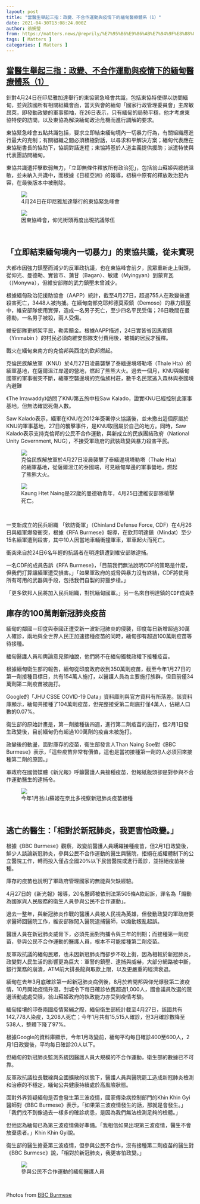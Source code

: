 ```yaml
---
layout: post
title: "當醫生舉起三指：政變、不合作運動與疫情下的緬甸醫療體系（1）"
date: 2021-04-30T13:08:24.000Z
author: 翁婉瑩
from: https://matters.news/@reprily/%E7%95%B6%E9%86%AB%E7%94%9F%E8%88%89%E8%B5%B7%E4%B8%89%E6%8C%87-%E6%94%BF%E8%AE%8A-%E4%B8%8D%E5%90%88%E4%BD%9C%E9%81%8B%E5%8B%95%E8%88%87%E7%96%AB%E6%83%85%E4%B8%8B%E7%9A%84%E7%B7%AC%E7%94%B8%E9%86%AB%E7%99%82%E9%AB%94%E7%B3%BB-1-bafyreia37jkpu5bw63bdlv66snavq7ywjrlusettv5jyxyxjk3pcsebexe
tags: [ Matters ]
categories: [ Matters ]
---
```

<!--1619788104000-->
[當醫生舉起三指：政變、不合作運動與疫情下的緬甸醫療體系（1）](https://matters.news/@reprily/%E7%95%B6%E9%86%AB%E7%94%9F%E8%88%89%E8%B5%B7%E4%B8%89%E6%8C%87-%E6%94%BF%E8%AE%8A-%E4%B8%8D%E5%90%88%E4%BD%9C%E9%81%8B%E5%8B%95%E8%88%87%E7%96%AB%E6%83%85%E4%B8%8B%E7%9A%84%E7%B7%AC%E7%94%B8%E9%86%AB%E7%99%82%E9%AB%94%E7%B3%BB-1-bafyreia37jkpu5bw63bdlv66snavq7ywjrlusettv5jyxyxjk3pcsebexe)
------

<div>
<p>針對4月24日在印尼雅加達舉行的東協緊急峰會共識，包括東協特使得以訪問緬甸，並與該國所有相關組織會面，當天與會的緬甸「國家行政管理委員會」主席敏昂萊，即發動政變的軍事領袖，在26日表示，只有緬甸的局勢平穩，他才考慮東協特使的訪問，以及東協為解決緬甸政治危機而進行調解的要求。</p><p>東協緊急峰會五點共識包括，要求立即結束緬甸境內一切暴力行為，有關組織應進行最大的克制；有關組織之間必須積極對話，以尋求和平解決方案；緬甸代表應在東協秘書長的協助下，協調對話進程；東協將基於人道主義提供援助；派遣特使與代表團訪問緬甸。</p><p>東協共識遭抨擊軟弱無力，「立即無條件釋放所有政治犯」，包括翁山蘇姬與總統溫敏，並未納入共識中，而根據《日經亞洲》的報導，初稿中原有的釋放政治犯內容，在最後版本中被刪除。</p><figure class="image"><img src="https://assets.matters.news/embed/d983195f-66c7-47e5-96b6-7a9a6e061d9e.jpeg" data-asset-id="d983195f-66c7-47e5-96b6-7a9a6e061d9e" referrerpolicy="no-referrer"><figcaption><span>4月24日在印尼雅加達舉行的東協緊急峰會</span></figcaption></figure><figure class="image"><img src="https://assets.matters.news/embed/ee3983d5-ec53-4b1d-a3e4-c33d491d9a6f.jpeg" data-asset-id="ee3983d5-ec53-4b1d-a3e4-c33d491d9a6f" referrerpolicy="no-referrer"><figcaption><span>因東協峰會，仰光街頭再度出現抗議隊伍</span></figcaption></figure><p><br></p><h2>「立即結束緬甸境內一切暴力」的東協共識，從未實現</h2><p>大都市因強力鎮壓而減少的反軍政抗議，也在東協峰會前夕，民眾重新走上街頭，從仰光、曼德勒、實皆市、蒲甘（Bagan）、敏建（Myingyan）到蒙育瓦（(Monywa），但維安部隊的武力鎮壓未曾減少。</p><p>根據緬甸政治犯援助協會（AAPP）統計，截至4月27日，超過755人在政變後遭殺害死亡，3448人被拘捕。在緬甸南部克耶邦德莫索鎮（Demoso）的暴力鎮壓中，維安部隊使用實彈，造成一名男子死亡，至少四名平民受傷；26日晚間在曼德勒，一名男子被殺，兩人受傷。</p><p>維安部隊更綁架平民，勒索贖金。根據AAPP描述，24日實皆省因馬賓鎮（Yinmabin ）的村民必須向維安部隊支付費用後，被捕的居民才獲釋。</p><p>戰火在緬甸東南方的克倫邦與西北的欽邦燃起。</p><p>克倫民族解放軍（KNU）於4月27日凌晨襲擊了泰緬邊境塔勒塔（Thale Hta）的緬軍基地，在薩爾溫江岸邊的營地，燃起了熊熊大火。過去一個月，KNU與緬甸國軍的軍事衝突不斷，緬軍空襲邊境的克倫族村莊，數千名民眾逃入森林與泰國境內避難</p><p>《The Irrawaddy》訪問了KNU第五旅中校Saw Kalado，證實KNU已經控制此軍事基地，但無法確認死傷人數。</p><p>Saw Kalado表示，緬軍在KNU在2012年簽署停火協議後，並未撤出這個原屬於KNU的軍事基地，27日的襲擊事件，是KNU取回屬於自己的地方。同時，Saw Kalado表示支持克倫邦的公民不合作運動，與新成立的民族團結政府（National Unity Government, NUG），不接受軍政府的武裝政變與暴力殺害平民。</p><figure class="image"><img src="https://assets.matters.news/embed/3ecabd50-9152-438a-9c35-8c46c8950c4f.jpeg" data-asset-id="3ecabd50-9152-438a-9c35-8c46c8950c4f" referrerpolicy="no-referrer"><figcaption><span>克倫民族解放軍於4月27日凌晨襲擊了泰緬邊境塔勒塔（Thale Hta）的緬軍基地，從薩爾溫江的泰國端，可見緬甸岸邊的軍事營地，燃起了熊熊大火。</span></figcaption></figure><figure class="image"><img src="https://assets.matters.news/embed/be1adb68-0d24-46e4-83d9-dc0efbca37d0.jpeg" data-asset-id="be1adb68-0d24-46e4-83d9-dc0efbca37d0" referrerpolicy="no-referrer"><figcaption><span>Kaung Htet Naing是22歲的曼德勒青年，4月25日遭維安部隊槍擊死亡。</span></figcaption></figure><p><br></p><p>一支新成立的民兵組織 「欽防衛軍」（Chinland Defense Force, CDF）在4月26日與緬軍爆發衝突，根據《RFA Burmese》報導，在欽邦明達鎮（Mindat）至少15名緬軍遭到殺害，其中10人因當地車輛衝撞軍車，軍車起火而死亡。</p><p>衝突來自於24日6名年輕的抗議者在明達鎮遭到維安部隊逮捕。</p><p>一名CDF的成員告訴《RFA Burmese》，「目前我們無法說明CDF的策略是什麼，但我們打算讓緬軍遭受損害。」「如果軍政府的威脅與暴力沒有終結，CDF將使用所有可用的武器與手段，包括我們自製的狩獵步槍。」</p><pre class="ql-syntax">「更多欽邦人民將加入民兵組織，對抗緬甸國軍。」另一名來自明達鎮的CDF成員對《RFA Burmese》說。「我們必須保護公民不合作運動，保護自己的人民。人民可能恐懼與擔憂，但我們必須終結軍事獨裁統治。」他說。</pre><h2>庫存的100萬劑新冠肺炎疫苗</h2><p>緬甸的鄰國－印度與泰國正遭受新一波新冠肺炎的侵襲，印度每日新增超過30萬人確診，兩地與全世界人民正加速接種疫苗的同時，緬甸卻有超過100萬劑疫苗等待接種。</p><p>緬甸醫護人員和輿論意見領袖說，他們將不在緬甸獨裁政權下接種疫苗。</p><p>根據緬甸衛生部的報告，緬甸從印度政府收到350萬劑疫苗，截至今年1月27日的第一劑接種目標日，共有154萬人施打，以醫護人員為主要施打族群，但目前僅34萬劑第二劑疫苗被施打。</p><p>Google的「JHU CSSE COVID-19 Data」資料庫則與官方資料有所落差。該資料庫顯示，緬甸共接種了104萬劑疫苗，但完整接受第二劑施打僅4萬人，佔總人口數的0.07%。</p><p>衛生部的原始計畫是，第一劑接種後四週，進行第二劑疫苗的施打，但2月1日發生政變後，目前緬甸仍有超過100萬劑的疫苗未被施打。</p><p>政變後的動盪，面對庫存的疫苗，衛生部發言人Than Naing Soe對《BBC Burmese》表示，「這些疫苗非常有價值，這也是當初接種第一劑的人必須回來接種第二劑的原因。」</p><p>軍政府在國營媒體《新光報》呼籲醫護人員接種疫苗，但報紙版頭卻是對參與不合作運動醫生的逮捕令。</p><figure class="image"><img src="https://assets.matters.news/embed/6be79dc6-adcb-4af9-b832-0b5163957aaf.jpeg" data-asset-id="6be79dc6-adcb-4af9-b832-0b5163957aaf" referrerpolicy="no-referrer"><figcaption><span>今年1月翁山蘇姬在奈比多視察新冠肺炎疫苗接種</span></figcaption></figure><p><br></p><h2>逃亡的醫生：「相對於新冠肺炎，我更害怕政變。」</h2><p>根據《BBC Burmese》觀察，政變前醫護人員踴躍接種疫苗，但2月1日政變後，鮮少人談論新冠肺炎，參與公民不合作運動的醫生與醫院，拒絕在威權體制下的公立醫院工作，轉而投入僅占全國20%以下民營醫院或進行義診，並拒絕疫苗接種。</p><p>庫存的疫苗也說明了軍政府管理國家的無能與欠缺經驗。</p><p>4月27日的《新光報》報導，20名醫師被依刑法第505條A款起訴，罪名為「煽動為國家與人民服務的衛生人員參與公民不合作運動」。</p><p>過去一整年，與新冠肺炎作戰的醫護人員被人民視為英雄，但發動政變的軍政府要求醫師回醫院工作，維安部隊闖入醫院逮捕醫師，以煽動叛亂起訴。</p><p>醫護人員在新冠肺炎威脅下，必須先面對拘捕令與三年的刑期；而接種第一劑疫苗，參與公民不合作運動的醫護人員，根本不可能接種第二劑疫苗。</p><p>反軍政抗議的緬甸民眾，也未因新冠肺炎而卻步不敢上街，因為相較於新冠肺炎，政變對人民生活的影響更為巨大：軍警的鎮壓、逮捕與威嚇，大部分網路被中斷，銀行業務的崩潰，ATM前大排長龍與取款上限，以及更嚴重的經濟衰退。</p><p>緬甸在去年3月底確診第一起新冠肺炎病例後，8月於若開邦與仰光爆發第二波疫情，10月開始疫情升溫，封城令下每日確診依舊超過1,000人，國會議員改選的競選活動處處受限，翁山蘇姬政府的執政能力亦受到疫情考驗。</p><p>緬甸接壤的印泰兩國疫情緊繃之際，緬甸衛生部統計截至4月27日，該國共有142,778人染疫，3,208人死亡；今年1月共有15,515人確診，但3月確診數降至538人，整體下降了97%。</p><p>根據Google的資料庫顯示，今年1月政變前，緬甸平均每日確診400至600人，2月1日政變後，平均每日確診20人以下。</p><p>但緬甸的新冠肺炎監測系統因醫護人員大規模的不合作運動，衛生部的數據已不可靠。</p><p>反軍政抗議拉長戰線與全國擴散的狀態下，醫護人員與醫院罷工造成新冠肺炎檢測和治療的不穩定，緬甸公共健康持續處於高風險狀態。</p><p>面對外界質疑緬甸是否會發生第三波疫情，國家傳染病控制部門的Khin Khin Gyi醫師對《BBC Burmese》表示，「如果第三波疫情發生的話，那就是會發生。」「我們找不到像過去一樣多的確診病患，是因為我們無法檢測足夠的檢體。」</p><p>但他認為緬甸已為第三波疫情做好準備。「我相信如果出現第三波疫情，醫生不會放棄患者。」Khin Khin Gyi說。</p><p>衛生部的醫生擔憂第三波疫情，但參與公民不合作，沒有接種第二劑疫苗的醫生對《BBC Burmese》說，「相對於新冠肺炎，我更害怕政變。」</p><figure class="image"><img src="https://assets.matters.news/embed/8750e6ac-55d2-460a-832d-fa6ee14d4974.jpeg" data-asset-id="8750e6ac-55d2-460a-832d-fa6ee14d4974" referrerpolicy="no-referrer"><figcaption><span>參與公民不合作運動的緬甸醫護人員</span></figcaption></figure><p><br></p><p>Photos from <a href="https://www.facebook.com/BBCnewsBurmese/" target="_blank">BBC Burmese</a></p>
</div>

